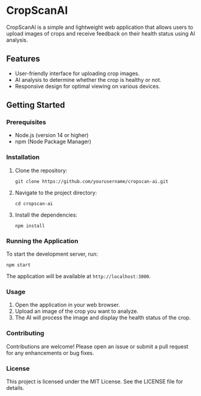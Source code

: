 # CropScanAI

CropScanAI is a simple and lightweight web application that allows users to upload images of crops and receive feedback on their health status using AI analysis.

## Features

- User-friendly interface for uploading crop images.
- AI analysis to determine whether the crop is healthy or not.
- Responsive design for optimal viewing on various devices.

## Getting Started

### Prerequisites

- Node.js (version 14 or higher)
- npm (Node Package Manager)

### Installation

1. Clone the repository:

   ```
   git clone https://github.com/yourusername/cropscan-ai.git
   ```

2. Navigate to the project directory:

   ```
   cd cropscan-ai
   ```

3. Install the dependencies:

   ```
   npm install
   ```

### Running the Application

To start the development server, run:

```
npm start
```

The application will be available at `http://localhost:3000`.

### Usage

1. Open the application in your web browser.
2. Upload an image of the crop you want to analyze.
3. The AI will process the image and display the health status of the crop.

### Contributing

Contributions are welcome! Please open an issue or submit a pull request for any enhancements or bug fixes.

### License

This project is licensed under the MIT License. See the LICENSE file for details.